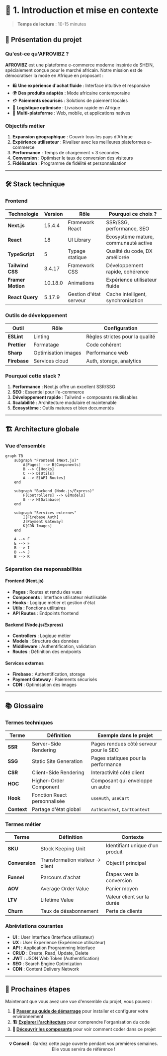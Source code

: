 # 📖 1. Introduction et mise en contexte

> **Temps de lecture** : 10-15 minutes

## 🎯 Présentation du projet

### Qu'est-ce qu'AFROVIBZ ?

**AFROVIBZ** est une plateforme e-commerce moderne inspirée de SHEIN, spécialement conçue pour le marché africain. Notre mission est de démocratiser la mode en Afrique en proposant :

- 🛍️ **Une expérience d'achat fluide** : Interface intuitive et responsive
- 🌍 **Des produits adaptés** : Mode africaine contemporaine
- 💳 **Paiements sécurisés** : Solutions de paiement locales
- 🚚 **Logistique optimisée** : Livraison rapide en Afrique
- 📱 **Multi-plateforme** : Web, mobile, et applications natives

### Objectifs métier

1. **Expansion géographique** : Couvrir tous les pays d'Afrique
2. **Expérience utilisateur** : Rivaliser avec les meilleures plateformes e-commerce
3. **Performance** : Temps de chargement < 3 secondes
4. **Conversion** : Optimiser le taux de conversion des visiteurs
5. **Fidélisation** : Programme de fidélité et personnalisation

---

## 🛠️ Stack technique

### Frontend

| Technologie | Version | Rôle | Pourquoi ce choix ? |
|-------------|---------|------|-------------------|
| **Next.js** | 15.4.4 | Framework React | SSR/SSG, performance, SEO |
| **React** | 18 | UI Library | Écosystème mature, communauté active |
| **TypeScript** | 5 | Typage statique | Qualité du code, DX améliorée |
| **Tailwind CSS** | 3.4.17 | Framework CSS | Développement rapide, cohérence |
| **Framer Motion** | 10.18.0 | Animations | Expérience utilisateur fluide |
| **React Query** | 5.17.9 | Gestion d'état serveur | Cache intelligent, synchronisation |

### Outils de développement

| Outil | Rôle | Configuration |
|-------|------|---------------|
| **ESLint** | Linting | Règles strictes pour la qualité |
| **Prettier** | Formatage | Code cohérent |
| **Sharp** | Optimisation images | Performance web |
| **Firebase** | Services cloud | Auth, storage, analytics |

### Pourquoi cette stack ?

1. **Performance** : Next.js offre un excellent SSR/SSG
2. **SEO** : Essentiel pour l'e-commerce
3. **Développement rapide** : Tailwind + composants réutilisables
4. **Scalabilité** : Architecture modulaire et maintenable
5. **Écosystème** : Outils matures et bien documentés

---

## 🏗️ Architecture globale

### Vue d'ensemble

```mermaid
graph TB
    subgraph "Frontend (Next.js)"
        A[Pages] --> B[Components]
        B --> C[Hooks]
        C --> D[Utils]
        A --> E[API Routes]
    end
    
    subgraph "Backend (Node.js/Express)"
        F[Controllers] --> G[Models]
        G --> H[Database]
    end
    
    subgraph "Services externes"
        I[Firebase Auth]
        J[Payment Gateway]
        K[CDN Images]
    end
    
    A --> F
    E --> F
    B --> I
    B --> J
    B --> K
```

### Séparation des responsabilités

#### Frontend (Next.js)
- **Pages** : Routes et rendu des vues
- **Components** : Interface utilisateur réutilisable
- **Hooks** : Logique métier et gestion d'état
- **Utils** : Fonctions utilitaires
- **API Routes** : Endpoints frontend

#### Backend (Node.js/Express)
- **Controllers** : Logique métier
- **Models** : Structure des données
- **Middleware** : Authentification, validation
- **Routes** : Définition des endpoints

#### Services externes
- **Firebase** : Authentification, storage
- **Payment Gateway** : Paiements sécurisés
- **CDN** : Optimisation des images

---

## 📚 Glossaire

### Termes techniques

| Terme | Définition | Exemple dans le projet |
|-------|------------|------------------------|
| **SSR** | Server-Side Rendering | Pages rendues côté serveur pour le SEO |
| **SSG** | Static Site Generation | Pages statiques pour la performance |
| **CSR** | Client-Side Rendering | Interactivité côté client |
| **HOC** | Higher-Order Component | Composant qui enveloppe un autre |
| **Hook** | Fonction React personnalisée | `useAuth`, `useCart` |
| **Context** | Partage d'état global | `AuthContext`, `CartContext` |

### Termes métier

| Terme | Définition | Contexte |
|-------|------------|----------|
| **SKU** | Stock Keeping Unit | Identifiant unique d'un produit |
| **Conversion** | Transformation visiteur → client | Objectif principal |
| **Funnel** | Parcours d'achat | Étapes vers la conversion |
| **AOV** | Average Order Value | Panier moyen |
| **LTV** | Lifetime Value | Valeur client sur la durée |
| **Churn** | Taux de désabonnement | Perte de clients |

### Abréviations courantes

- **UI** : User Interface (Interface utilisateur)
- **UX** : User Experience (Expérience utilisateur)
- **API** : Application Programming Interface
- **CRUD** : Create, Read, Update, Delete
- **JWT** : JSON Web Token (Authentification)
- **SEO** : Search Engine Optimization
- **CDN** : Content Delivery Network

---

## 🎯 Prochaines étapes

Maintenant que vous avez une vue d'ensemble du projet, vous pouvez :

1. **🚀 [Passer au guide de démarrage](./02-getting-started.md)** pour installer et configurer votre environnement
2. **🏗️ [Explorer l'architecture](./03-architecture.md)** pour comprendre l'organisation du code
3. **🧩 [Découvrir les composants](./04-components.md)** pour voir comment coder dans ce projet

---

<div align="center">

**💡 Conseil** : Gardez cette page ouverte pendant vos premières semaines. Elle vous servira de référence !

</div> 